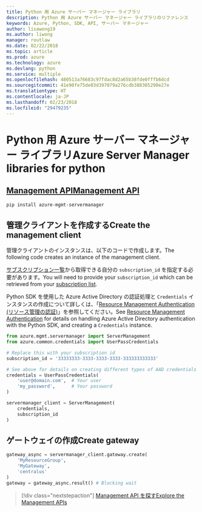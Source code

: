 ```yaml
---
title: Python 用 Azure サーバー マネージャー ライブラリ
description: Python 用 Azure サーバー マネージャー ライブラリのリファレンス
keywords: Azure, Python, SDK, API, サーバー マネージャー
author: lisawong19
ms.author: liwong
manager: routlaw
ms.date: 02/22/2018
ms.topic: article
ms.prod: azure
ms.technology: azure
ms.devlang: python
ms.service: multiple
ms.openlocfilehash: 480513a76683c97fdac8d2a65b38fde0fffb6dcd
ms.sourcegitcommit: 41e90fe75de03d397079a276cdb388305290e27e
ms.translationtype: HT
ms.contentlocale: ja-JP
ms.lasthandoff: 02/23/2018
ms.locfileid: "29479235"
---
```

# <a name="azure-server-manager-libraries-for-python"></a><span data-ttu-id="362ad-104">Python 用 Azure サーバー マネージャー ライブラリ</span><span class="sxs-lookup"><span data-stu-id="362ad-104">Azure Server Manager libraries for python</span></span>

## <a name="management-apipythonapioverviewazureservermanagermanagement"></a>[<span data-ttu-id="362ad-105">Management API</span><span class="sxs-lookup"><span data-stu-id="362ad-105">Management API</span></span>](/python/api/overview/azure/servermanager/management)

```bash
pip install azure-mgmt-servermanager
```

## <a name="create-the-management-client"></a><span data-ttu-id="362ad-106">管理クライアントを作成する</span><span class="sxs-lookup"><span data-stu-id="362ad-106">Create the management client</span></span>

<span data-ttu-id="362ad-107">管理クライアントのインスタンスは、以下のコードで作成します。</span><span class="sxs-lookup"><span data-stu-id="362ad-107">The following code creates an instance of the management client.</span></span>

<span data-ttu-id="362ad-108">[サブスクリプション一覧](https://manage.windowsazure.com/#Workspaces/AdminTasks/SubscriptionMapping)から取得できる自分の ``subscription_id`` を指定する必要があります。</span><span class="sxs-lookup"><span data-stu-id="362ad-108">You will need to provide your ``subscription_id`` which can be retrieved from your [subscription list](https://manage.windowsazure.com/#Workspaces/AdminTasks/SubscriptionMapping).</span></span>

<span data-ttu-id="362ad-109">Python SDK を使用した Azure Active Directory の認証処理と ``Credentials`` インスタンスの作成について詳しくは、「[Resource Management Authentication (リソース管理の認証)](/python/azure/python-sdk-azure-authenticate)」を参照してください。</span><span class="sxs-lookup"><span data-stu-id="362ad-109">See [Resource Management Authentication](/python/azure/python-sdk-azure-authenticate) for details on handling Azure Active Directory authentication with the Python SDK, and creating a ``Credentials`` instance.</span></span>

```python
from azure.mgmt.servermanager import ServerManagement
from azure.common.credentials import UserPassCredentials

# Replace this with your subscription id
subscription_id = '33333333-3333-3333-3333-333333333333'

# See above for details on creating different types of AAD credentials
credentials = UserPassCredentials(
    'user@domain.com',  # Your user
    'my_password',      # Your password
)

servermanager_client = ServerManagement(
    credentials,
    subscription_id
)
``` 

## <a name="create-gateway"></a><span data-ttu-id="362ad-110">ゲートウェイの作成</span><span class="sxs-lookup"><span data-stu-id="362ad-110">Create gateway</span></span>
```python
gateway_async = servermanager_client.gateway.create(
    'MyResourceGroup',
    'MyGateway',
    'centralus'
)
gateway = gateway_async.result() # Blocking wait
```

> [!div class="nextstepaction"]
> [<span data-ttu-id="362ad-111">Management API を探す</span><span class="sxs-lookup"><span data-stu-id="362ad-111">Explore the Management APIs</span></span>](/python/api/overview/azure/servermanager/management)